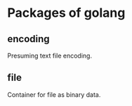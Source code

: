 # Packages of golang

## encoding
Presuming text file encoding.

## file
Container for file as binary data.
